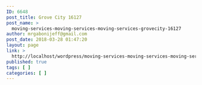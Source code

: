 ```yaml
---
ID: 6648
post_title: Grove City 16127
post_name: >
  moving-services-moving-services-moving-services-grovecity-16127
author: mrgabonijeff@gmail.com
post_date: 2018-03-28 01:47:20
layout: page
link: >
  http://localhost/wordpress/moving-services-moving-services-moving-services-grovecity-16127/
published: true
tags: [ ]
categories: [ ]
---
```


